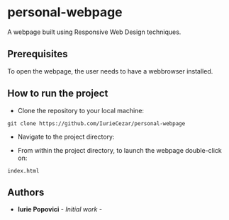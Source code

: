 # personal-webpage
A webpage built using Responsive Web Design techniques.

## Prerequisites

To open the webpage, the user needs to have a webbrowser installed.

## How to run the project
* Clone the repository to your local machine:

`git clone https://github.com/IurieCezar/personal-webpage`

* Navigate to the project directory:

* From within the project directory, to launch the webpage double-click on:

`index.html`

## Authors
* **Iurie Popovici**  - *Initial work* - 
